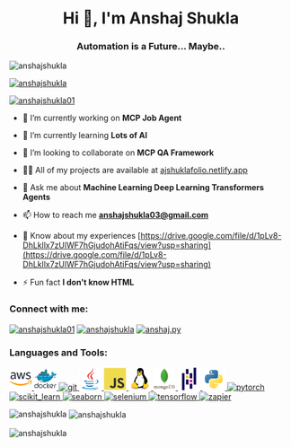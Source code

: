 <h1 align="center">Hi 👋, I'm Anshaj Shukla</h1>
<h3 align="center">Automation is a Future... Maybe..</h3>

<p align="left"> <img src="https://komarev.com/ghpvc/?username=anshajshukla&label=Profile%20views&color=0e75b6&style=flat" alt="anshajshukla" /> </p>

<p align="left"> <a href="https://github.com/ryo-ma/github-profile-trophy"><img src="https://github-profile-trophy.vercel.app/?username=anshajshukla" alt="anshajshukla" /></a> </p>

<p align="left"> <a href="https://twitter.com/anshajshukla01" target="blank"><img src="https://img.shields.io/twitter/follow/anshajshukla01?logo=twitter&style=for-the-badge" alt="anshajshukla01" /></a> </p>

- 🔭 I’m currently working on **MCP Job Agent**

- 🌱 I’m currently learning **Lots of AI**

- 👯 I’m looking to collaborate on **MCP QA Framework**

- 👨‍💻 All of my projects are available at [ajshuklafolio.netlify.app](ajshuklafolio.netlify.app)

- 💬 Ask me about **Machine Learning Deep Learning Transformers Agents**

- 📫 How to reach me **anshajshukla03@gmail.com**

- 📄 Know about my experiences [https://drive.google.com/file/d/1pLv8-DhLkllx7zUlWF7hGjudohAtiFqs/view?usp=sharing](https://drive.google.com/file/d/1pLv8-DhLkllx7zUlWF7hGjudohAtiFqs/view?usp=sharing)

- ⚡ Fun fact **I don't know HTML**

<h3 align="left">Connect with me:</h3>
<p align="left">
<a href="https://twitter.com/anshajshukla01" target="blank"><img align="center" src="https://raw.githubusercontent.com/rahuldkjain/github-profile-readme-generator/master/src/images/icons/Social/twitter.svg" alt="anshajshukla01" height="30" width="40" /></a>
<a href="https://linkedin.com/in/anshajshukla" target="blank"><img align="center" src="https://raw.githubusercontent.com/rahuldkjain/github-profile-readme-generator/master/src/images/icons/Social/linked-in-alt.svg" alt="anshajshukla" height="30" width="40" /></a>
<a href="https://instagram.com/anshaj.py" target="blank"><img align="center" src="https://raw.githubusercontent.com/rahuldkjain/github-profile-readme-generator/master/src/images/icons/Social/instagram.svg" alt="anshaj.py" height="30" width="40" /></a>
</p>

<h3 align="left">Languages and Tools:</h3>
<p align="left"> <a href="https://aws.amazon.com" target="_blank" rel="noreferrer"> <img src="https://raw.githubusercontent.com/devicons/devicon/master/icons/amazonwebservices/amazonwebservices-original-wordmark.svg" alt="aws" width="40" height="40"/> </a> <a href="https://www.docker.com/" target="_blank" rel="noreferrer"> <img src="https://raw.githubusercontent.com/devicons/devicon/master/icons/docker/docker-original-wordmark.svg" alt="docker" width="40" height="40"/> </a> <a href="https://git-scm.com/" target="_blank" rel="noreferrer"> <img src="https://www.vectorlogo.zone/logos/git-scm/git-scm-icon.svg" alt="git" width="40" height="40"/> </a> <a href="https://www.java.com" target="_blank" rel="noreferrer"> <img src="https://raw.githubusercontent.com/devicons/devicon/master/icons/java/java-original.svg" alt="java" width="40" height="40"/> </a> <a href="https://developer.mozilla.org/en-US/docs/Web/JavaScript" target="_blank" rel="noreferrer"> <img src="https://raw.githubusercontent.com/devicons/devicon/master/icons/javascript/javascript-original.svg" alt="javascript" width="40" height="40"/> </a> <a href="https://www.linux.org/" target="_blank" rel="noreferrer"> <img src="https://raw.githubusercontent.com/devicons/devicon/master/icons/linux/linux-original.svg" alt="linux" width="40" height="40"/> </a> <a href="https://www.mongodb.com/" target="_blank" rel="noreferrer"> <img src="https://raw.githubusercontent.com/devicons/devicon/master/icons/mongodb/mongodb-original-wordmark.svg" alt="mongodb" width="40" height="40"/> </a> <a href="https://pandas.pydata.org/" target="_blank" rel="noreferrer"> <img src="https://raw.githubusercontent.com/devicons/devicon/2ae2a900d2f041da66e950e4d48052658d850630/icons/pandas/pandas-original.svg" alt="pandas" width="40" height="40"/> </a> <a href="https://www.python.org" target="_blank" rel="noreferrer"> <img src="https://raw.githubusercontent.com/devicons/devicon/master/icons/python/python-original.svg" alt="python" width="40" height="40"/> </a> <a href="https://pytorch.org/" target="_blank" rel="noreferrer"> <img src="https://www.vectorlogo.zone/logos/pytorch/pytorch-icon.svg" alt="pytorch" width="40" height="40"/> </a> <a href="https://scikit-learn.org/" target="_blank" rel="noreferrer"> <img src="https://upload.wikimedia.org/wikipedia/commons/0/05/Scikit_learn_logo_small.svg" alt="scikit_learn" width="40" height="40"/> </a> <a href="https://seaborn.pydata.org/" target="_blank" rel="noreferrer"> <img src="https://seaborn.pydata.org/_images/logo-mark-lightbg.svg" alt="seaborn" width="40" height="40"/> </a> <a href="https://www.selenium.dev" target="_blank" rel="noreferrer"> <img src="https://raw.githubusercontent.com/detain/svg-logos/780f25886640cef088af994181646db2f6b1a3f8/svg/selenium-logo.svg" alt="selenium" width="40" height="40"/> </a> <a href="https://www.tensorflow.org" target="_blank" rel="noreferrer"> <img src="https://www.vectorlogo.zone/logos/tensorflow/tensorflow-icon.svg" alt="tensorflow" width="40" height="40"/> </a> <a href="https://zapier.com" target="_blank" rel="noreferrer"> <img src="https://www.vectorlogo.zone/logos/zapier/zapier-icon.svg" alt="zapier" width="40" height="40"/> </a> </p>

<p><img align="left" src="https://github-readme-stats.vercel.app/api/top-langs?username=anshajshukla&show_icons=true&locale=en&layout=compact" alt="anshajshukla" /></p>

<p>&nbsp;<img align="center" src="https://github-readme-stats.vercel.app/api?username=anshajshukla&show_icons=true&locale=en" alt="anshajshukla" /></p>

<p><img align="center" src="https://github-readme-streak-stats.herokuapp.com/?user=anshajshukla&" alt="anshajshukla" /></p>

